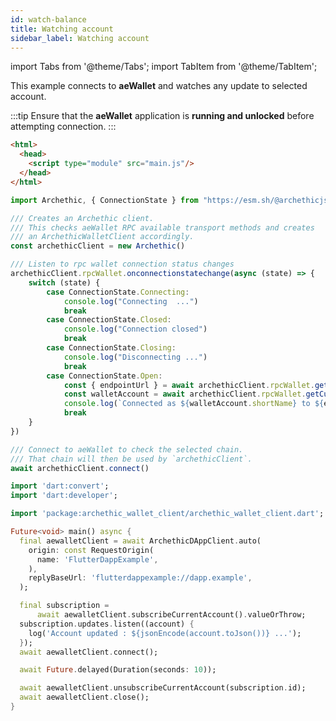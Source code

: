 ```yaml
---
id: watch-balance
title: Watching account
sidebar_label: Watching account
---
```

import Tabs from '@theme/Tabs';
import TabItem from '@theme/TabItem';


This example connects to **aeWallet** and watches any update to selected account.

:::tip
Ensure that the **aeWallet** application is **running and unlocked** before attempting connection.
:::

<Tabs groupId="sdk">
<TabItem value="typescript" label="TypeScript" >

```html title="index.html"
<html>
  <head>
    <script type="module" src="main.js"/>
  </head>
</html>
```

```typescript title="main.js"
import Archethic, { ConnectionState } from "https://esm.sh/@archethicjs/sdk";

/// Creates an Archethic client.
/// This checks aeWallet RPC available transport methods and creates 
/// an ArchethicWalletClient accordingly.
const archethicClient = new Archethic()

/// Listen to rpc wallet connection status changes
archethicClient.rpcWallet.onconnectionstatechange(async (state) => {
    switch (state) {
        case ConnectionState.Connecting:
            console.log("Connecting  ...")
            break
        case ConnectionState.Closed:
            console.log("Connection closed")
            break
        case ConnectionState.Closing:
            console.log("Disconnecting ...")
            break
        case ConnectionState.Open:
            const { endpointUrl } = await archethicClient.rpcWallet.getEndpoint()
            const walletAccount = await archethicClient.rpcWallet.getCurrentAccount()
            console.log(`Connected as ${walletAccount.shortName} to ${endpointUrl}`)
            break
    }
})

/// Connect to aeWallet to check the selected chain.
/// That chain will then be used by `archethicClient`.
await archethicClient.connect()
```

</TabItem>
<TabItem value="flutter" label="Flutter">


```dart
import 'dart:convert';
import 'dart:developer';

import 'package:archethic_wallet_client/archethic_wallet_client.dart';

Future<void> main() async {
  final aewalletClient = await ArchethicDAppClient.auto(
    origin: const RequestOrigin(
      name: 'FlutterDappExample',
    ),
    replyBaseUrl: 'flutterdappexample://dapp.example',
  );

  final subscription =
      await aewalletClient.subscribeCurrentAccount().valueOrThrow;
  subscription.updates.listen((account) {
    log('Account updated : ${jsonEncode(account.toJson())} ...');
  });
  await aewalletClient.connect();

  await Future.delayed(Duration(seconds: 10));

  await aewalletClient.unsubscribeCurrentAccount(subscription.id);
  await aewalletClient.close();
}
```

</TabItem>
</Tabs>




